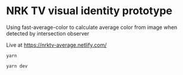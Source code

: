 # NRK TV visual identity prototype

Using fast-average-color to calculate average color from image when detected by intersection observer

Live at https://nrktv-average.netlify.com/

`yarn`

`yarn dev`
